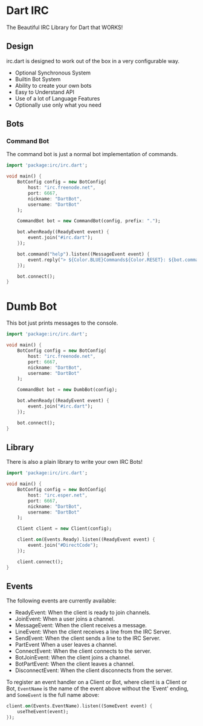 # Dart IRC

The Beautiful IRC Library for Dart that WORKS!

## Design

irc.dart is designed to work out of the box in a very configurable way.

- Optional Synchronous System
- Builtin Bot System
- Ability to create your own bots
- Easy to Understand API
- Use of a lot of Language Features
- Optionally use only what you need

## Bots

### Command Bot

The command bot is just a normal bot implementation of commands.

```dart
import 'package:irc/irc.dart';

void main() {
    BotConfig config = new BotConfig(
        host: "irc.freenode.net",
        port: 6667,
        nickname: "DartBot",
        username: "DartBot"
    );

    CommandBot bot = new CommandBot(config, prefix: ".");

    bot.whenReady((ReadyEvent event) {
        event.join("#irc.dart");
    });

    bot.command("help").listen((MessageEvent event) {
        event.reply("> ${Color.BLUE}Commands${Color.RESET}: ${bot.commands.keys.join(', ')}");
    });

    bot.connect();
}
```

# Dumb Bot

This bot just prints messages to the console.

```dart
import 'package:irc/irc.dart';

void main() {
    BotConfig config = new BotConfig(
        host: "irc.freenode.net",
        port: 6667,
        nickname: "DartBot",
        username: "DartBot"
    );

    CommandBot bot = new DumbBot(config);

    bot.whenReady((ReadyEvent event) {
        event.join("#irc.dart");
    });

    bot.connect();
}
```

## Library

There is also a plain library to write your own IRC Bots!

```dart
import 'package:irc/irc.dart';

void main() {
    BotConfig config = new BotConfig(
        host: "irc.esper.net",
        port: 6667,
        nickname: "DartBot",
        username: "DartBot"
    );

    Client client = new Client(config);

    client.on(Events.Ready).listen((ReadyEvent event) {
        event.join("#DirectCode");
    });

    client.connect();
}
```

## Events

The following events are currently available:

- ReadyEvent: When the client is ready to join channels.
- JoinEvent: When a user joins a channel.
- MessageEvent: When the client receives a message.
- LineEvent: When the client receives a line from the IRC Server.
- SendEvent: When the client sends a line to the IRC Server.
- PartEvent When a user leaves a channel.
- ConnectEvent: When the client connects to the server.
- BotJoinEvent: When the client joins a channel.
- BotPartEvent: When the client leaves a channel.
- DisconnectEvent: When the client disconnects from the server.

To register an event handler on a Client or Bot, where client is a Client or Bot, `EventName` is the name of the event above without the 'Event' ending, and `SomeEvent` is the full name above:

```dart
client.on(Events.EventName).listen((SomeEvent event) {
    useTheEvent(event);
});
```